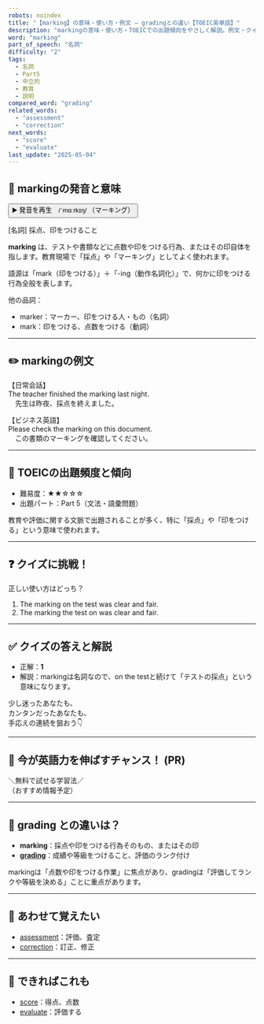 ```yaml
---
robots: noindex
title: "【marking】の意味・使い方・例文 ― gradingとの違い【TOEIC英単語】"
description: "markingの意味・使い方・TOEICでの出題傾向をやさしく解説。例文・クイズ付きでgradingとの違いもわかりやすく学べます。"
word: "marking"
part_of_speech: "名詞"
difficulty: "2"
tags:
  - 名詞
  - Part5
  - 中立的
  - 教育
  - 説明
compared_word: "grading"
related_words:
  - "assessment"
  - "correction"
next_words:
  - "score"
  - "evaluate"
last_update: "2025-05-04"
---
```


## 🔰 markingの発音と意味

<button class="play-audio" onclick="playTTS('marking')">
  <span class="play-audio-main">
    ▶️ 発音を再生　/ˈmɑːrkɪŋ/
  </span>
  <span class="play-audio-sub">
    （マーキング）
  </span>
</button>

[名詞] 採点、印をつけること

**marking** は、テストや書類などに点数や印をつける行為、またはその印自体を指します。教育現場で「採点」や「マーキング」としてよく使われます。

語源は「mark（印をつける）」＋「-ing（動作名詞化）」で、何かに印をつける行為全般を表します。

他の品詞：  
- marker：マーカー、印をつける人・もの（名詞）
- mark：印をつける、点数をつける（動詞）

---

## ✏️ markingの例文

【日常会話】  
The teacher finished the marking last night.  
　先生は昨夜、採点を終えました。

【ビジネス英語】  
Please check the marking on this document.  
　この書類のマーキングを確認してください。

---

## 🎯 TOEICの出題頻度と傾向

- 難易度：★★☆☆☆
- 出題パート：Part 5（文法・語彙問題）

教育や評価に関する文脈で出題されることが多く、特に「採点」や「印をつける」という意味で使われます。

---

## ❓ クイズに挑戦！

正しい使い方はどっち？

1. The marking on the test was clear and fair.  
2. The marking the test on was clear and fair.

---

## ✅ クイズの答えと解説

- 正解：**1**
- 解説：markingは名詞なので、on the testと続けて「テストの採点」という意味になります。

少し迷ったあなたも、  
カンタンだったあなたも、  
手応えの連続を狙おう👇️

---

## 🚀 今が英語力を伸ばすチャンス！ (PR)

<div class="info-center">
＼無料で試せる学習法／<br>  
（おすすめ情報予定）
</div>

---

## 🤔  grading との違いは？

- **marking**：採点や印をつける行為そのもの、またはその印
- **[grading](/grading)**：成績や等級をつけること、評価のランク付け

markingは「点数や印をつける作業」に焦点があり、gradingは「評価してランクや等級を決める」ことに重点があります。

---

## 🧩 あわせて覚えたい

- [assessment](/assessment)：評価、査定
- [correction](/correction)：訂正、修正

---

## 📖 できればこれも

- [score](/score)：得点、点数
- [evaluate](/evaluate)：評価する

<!-- cvid: aid35_bid02 -->
